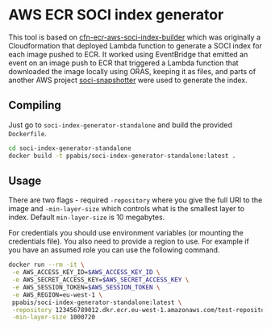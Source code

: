 AWS ECR SOCI index generator
=======================

This tool is based on [cfn-ecr-aws-soci-index-builder](https://github.com/awslabs/cfn-ecr-aws-soci-index-builder)
which was originally a Cloudformation that deployed Lambda function to generate
a SOCI index for each image pushed to ECR. It worked using EventBridge that
emitted an event on an image push to ECR that triggered a Lambda function that
downloaded the image locally using ORAS, keeping it as files, and parts of
another AWS project [soci-snapshotter](https://github.com/awslabs/soci-snapshotter)
were used to generate the index.

Compiling
---------

Just go to `soci-index-generator-standalone` and build the provided
`Dockerfile`.

```bash
cd soci-index-generator-standalone
docker build -t ppabis/soci-index-generator-standalone:latest .
```

Usage
-----

There are two flags - required `-repository` where you give the full URI to the
image and `-min-layer-size` which controls what is the smallest layer to index.
Default `min-layer-size` is 10 megabytes.

For credentials you should use environment variables (or mounting the
credentials file). You also need to provide a region to use. For example if you
have an assumed role you can use the following command.

```bash
docker run --rm -it \
 -e AWS_ACCESS_KEY_ID=$AWS_ACCESS_KEY_ID \
 -e AWS_SECRET_ACCESS_KEY=$AWS_SECRET_ACCESS_KEY \
 -e AWS_SESSION_TOKEN=$AWS_SESSION_TOKEN \
 -e AWS_REGION=eu-west-1 \
 ppabis/soci-index-generator-standalone:latest \
 -repository 123456789012.dkr.ecr.eu-west-1.amazonaws.com/test-repository:latest \
 -min-layer-size 1000720
```
